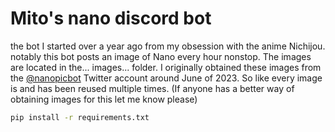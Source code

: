 # Mito's nano discord bot

the bot I started over a year ago from my obsession with the anime Nichijou.
notably this bot posts an image of Nano every hour nonstop. The images are located in the... images... folder.
I originally obtained these images from the [@nanopicbot](https://twitter.com/nanopicbot) Twitter account around June of 2023. So like every image is and has been reused multiple times. (If anyone has a better way of obtaining images for this let me know please)

```sh
pip install -r requirements.txt
```